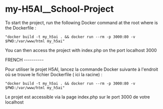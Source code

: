 # my-H5AI__School-Project

To start the project, run the following Docker command at the root where is the Dockerfile :
 ``` 
 "docker build -t my_h5ai . && docker run --rm -p 3000:80 -v $PWD:/var/www/html my_h5ai"
 ```
 You can then access the project with index.php on the port localhost 3000
 
 
 FRENCH ----------

Pour utiliser le projet H5AI, lancez la commande Docker suivante à l'endroit où se trouve le fichier Dockerfile ( ici la racine) :
 ``` 
 "docker build -t my_h5ai . && docker run --rm -p 3000:80 -v $PWD:/var/www/html my_h5ai"
 ``` 
 Le projet est accessible via la page index.php sur le port 3000 de votre localhost
 
 
